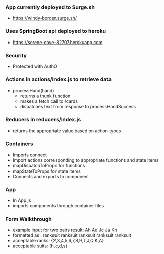 ### App currently deployed to Surge.sh
* https://windy-border.surge.sh/

### Uses SpringBoot api deployed to heroku
* https://serene-cove-82707.herokuapp.com

### Security
* Protected with Auth0

### Actions in actions/index.js to retrieve data
* processHand(hand)
    * returns a thunk function
    * makes a fetch call to /cards
    * dispatches text from response to processHandSuccess

### Reducers in reducers/index.js
* returns the appropriate value based on action types

### Containers
* Imports connect
* Import actions corresponding to appropriate functions and state items
* mapDispatchToProps for functions
* mapStateToProps for state items
* Connects and exports to component

### App
* In App.js
* imports components through container files

### Form Walkthrough
* example input for two pairs result: Ah Ad Jc Js Kh
* formatted as : ranksuit ranksuit ranksuit ranksuit ranksuit
* acceptable ranks: {2,3,4,5,6,7,8,9,T,J,Q,K,A}
* acceptable suits: {h,c,d,s}

